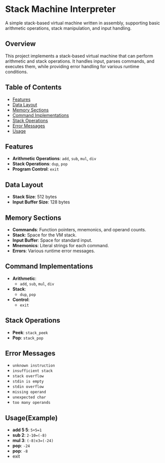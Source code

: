 # Stack Machine Interpreter

A simple stack-based virtual machine written in assembly, supporting basic arithmetic operations, stack manipulation, and input handling.

## Overview

This project implements a stack-based virtual machine that can perform arithmetic and stack operations. It handles input, parses commands, and executes them, while providing error handling for various runtime conditions.

## Table of Contents

- [Features](#features)
- [Data Layout](#data-layout)
- [Memory Sections](#memory-sections)
- [Command Implementations](#command-implementations)
- [Stack Operations](#stack-operations)
- [Error Messages](#error-messages)
- [Usage](#Usage(Example))

## Features

- **Arithmetic Operations**: `add`, `sub`, `mul`, `div`
- **Stack Operations**: `dup`, `pop`
- **Program Control**: `exit`

## Data Layout

- **Stack Size**: 512 bytes
- **Input Buffer Size**: 128 bytes

## Memory Sections

- **Commands**: Function pointers, mnemonics, and operand counts.
- **Stack**: Space for the VM stack.
- **Input Buffer**: Space for standard input.
- **Mnemonics**: Literal strings for each command.
- **Errors**: Various runtime error messages.

## Command Implementations

- **Arithmetic**:
    - `add`, `sub`, `mul`, `div`
- **Stack**:
    - `dup`, `pop`
- **Control**:
    - `exit`

## Stack Operations

- **Peek**: `stack_peek`
- **Pop**: `stack_pop`

## Error Messages

- `unknown instruction`
- `insufficient stack`
- `stack overflow`
- `stdin is empty`
- `stdin overflow`
- `missing operand`
- `unexpected char`
- `too many operands`

## Usage(Example)
- **add 5 5**: `5+5=1`
- **sub 2**:    `2-10=(-8)`
- **mul 3**:    `(-8)x3=(-24)`
- **pop**:        `-24`
- **pop**:    `-8`
- exit
